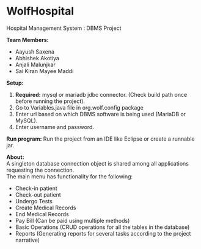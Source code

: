# WolfHospital
Hospital Management  System : DBMS  Project

**Team Members:**
* Aayush Saxena
* Abhishek Akotiya
* Anjali Malunjkar
* Sai Kiran Mayee Maddi

**Setup:**
1. **Required:** mysql or mariadb jdbc connector. (Check build path once before running the project).
2. Go to Variables.java file in org.wolf.config package
3. Enter url based on which DBMS software is being used (MariaDB or MySQL).
4. Enter username and password.

**Run program:**
Run the project from an IDE like Eclipse or create a runnable jar.

**About:**  
A singleton database connection object is shared among all applications requesting the connection.  
The main menu has functionality for the following:
* Check-in patient
* Check-out patient
* Undergo Tests
* Create Medical Records
* End Medical Records
* Pay Bill (Can be paid using multiple methods)
* Basic Operations (CRUD operations for all the tables in the database)
* Reports (Generating reports for several tasks according to the project narrative)
